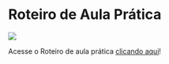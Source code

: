 # **Roteiro de Aula Prática**

[![](https://ampli-images.s3.amazonaws.com/production/d6303023-9851-41cb-9703-63eac77a387f/original)](https://ampli-images.s3.amazonaws.com/production/d6303023-9851-41cb-9703-63eac77a387f/original)

Acesse o Roteiro de aula prática [clicando aqui](http://cm-kls-content.s3.amazonaws.com/DESEN_WEBAULA/WHITE%20LABEL/rap/red_sis_dis/rap.pdf)!